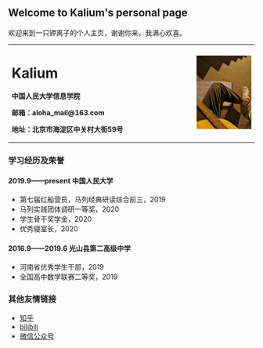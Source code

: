 ## Welcome to Kalium's personal page

欢迎来到一只钾离子的个人主页，谢谢你来，我满心欢喜。

<table border="0">
  <tr>
    <td width="75%">
      <h1>Kalium</h1>
      <p><b>中国人民大学信息学院</b></p>
      <p><b>邮箱：aloha_mail@163.com</b></p>
      <p><b>地址：北京市海淀区中关村大街59号</b></p>
    </td>
    <td width="25%">
      <img src="/IMG_20190921_194229.jpg" width="100%">     
    </td>
  </tr>
</table>

### 学习经历及荣誉
#### 2019.9——present 中国人民大学
  - 第七届红船营员，马列经典研读综合前三，2019
  - 马列实践团体调研一等奖，2020
  - 学生骨干奖学金，2020
- 优秀寝室长，2020
#### 2016.9——2019.6 光山县第二高级中学
  - 河南省优秀学生干部，2019
  - 全国高中数学联赛二等奖，2019

### 其他友情链接
  - [知乎](https://zhihu.com/people/alohakalium)
  - [bilibili](https://b23.tv/Sple1b)
  - [微信公众号](https://mp.weixin.qq.com/mp/profile_ext?action=home&__biz=MzI1NjMzMjg1OQ==&scene=124&uin=&key=&devicetype=Windows+10+x64&version=63010043&lang=zh_CN&a8scene=7&fontgear=2)

